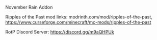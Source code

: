 November Rain Addon

Ripples of the Past mod links: modrinth.com/mod/ripples-of-the-past, https://www.curseforge.com/minecraft/mc-mods/ripples-of-the-past

RotP Discord Server: https://discord.gg/m9aQHPUk
